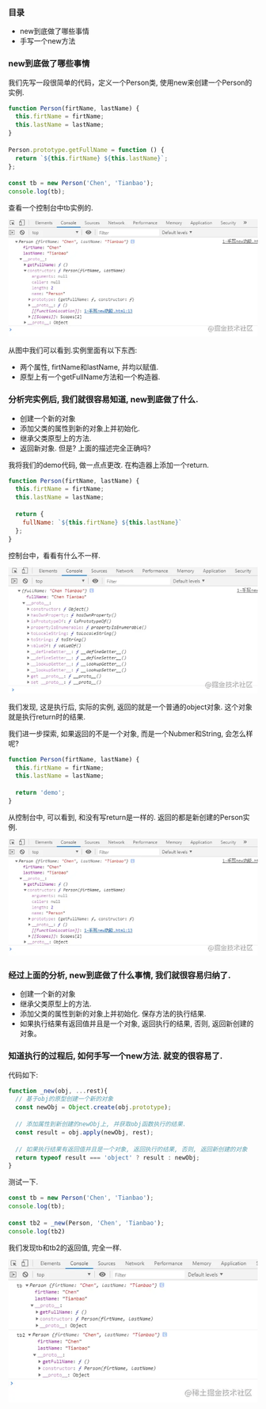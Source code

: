 ### 目录

- new到底做了哪些事情
- 手写一个new方法

### new到底做了哪些事情

我们先写一段很简单的代码，定义一个Person类, 使用new来创建一个Person的实例.

```js
function Person(firtName, lastName) {
  this.firtName = firtName;
  this.lastName = lastName;
}

Person.prototype.getFullName = function () {
  return `${this.firtName} ${this.lastName}`;
};

const tb = new Person('Chen', 'Tianbao');
console.log(tb);

```

查看一个控制台中tb实例的.

![](../.vuepress/images/myNew/1.png)



从图中我们可以看到.实例里面有以下东西:

- 两个属性, firtName和lastName, 并均以赋值.
- 原型上有一个getFullName方法和一个构造器.

### 分析完实例后, 我们就很容易知道, new到底做了什么.

- 创建一个新的对象
- 添加父类的属性到新的对象上并初始化.
- 继承父类原型上的方法.
- 返回新对象. 但是? 上面的描述完全正确吗?

我将我们的demo代码, 做一点点更改. 在构造器上添加一个return.

```js
function Person(firtName, lastName) {
  this.firtName = firtName;
  this.lastName = lastName;

  return {
    fullName: `${this.firtName} ${this.lastName}`
  };
}

```

控制台中，看看有什么不一样.

![](../.vuepress/images/myNew/2.png)



我们发现, 这是执行后, 实际的实例, 返回的就是一个普通的object对象. 这个对象就是执行return时的结果.

我们进一步探索, 如果返回的不是一个对象, 而是一个Nubmer和String, 会怎么样呢?

```js
function Person(firtName, lastName) {
  this.firtName = firtName;
  this.lastName = lastName;

  return 'demo';
}

```

从控制台中, 可以看到, 和没有写return是一样的. 返回的都是新创建的Person实例.

![](../.vuepress/images/myNew/03.png)

### 经过上面的分析, new到底做了什么事情, 我们就很容易归纳了.

- 创建一个新的对象
- 继承父类原型上的方法.
- 添加父类的属性到新的对象上并初始化. 保存方法的执行结果.
- 如果执行结果有返回值并且是一个对象, 返回执行的结果, 否则, 返回新创建的对象。

### 知道执行的过程后, 如何手写一个new方法. 就变的很容易了.

代码如下:

```js
function _new(obj, ...rest){
  // 基于obj的原型创建一个新的对象
  const newObj = Object.create(obj.prototype);

  // 添加属性到新创建的newObj上, 并获取obj函数执行的结果.
  const result = obj.apply(newObj, rest);

  // 如果执行结果有返回值并且是一个对象, 返回执行的结果, 否则, 返回新创建的对象
  return typeof result === 'object' ? result : newObj;
}

```

测试一下.

```js
const tb = new Person('Chen', 'Tianbao');
console.log(tb);

const tb2 = _new(Person, 'Chen', 'Tianbao');
console.log(tb2)

```

我们发现tb和tb2的返回值, 完全一样.

![](../.vuepress/images/myNew/04.png)

